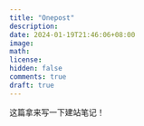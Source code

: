 ```yaml
---
title: "Onepost"
description: 
date: 2024-01-19T21:46:06+08:00
image: 
math: 
license: 
hidden: false
comments: true
draft: true
---
```


这篇拿来写一下建站笔记！